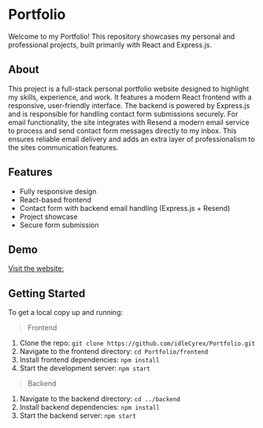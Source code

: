 # Portfolio
Welcome to my Portfolio! This repository showcases my personal and professional projects, built
primarily with React and Express.js.

## About
This project is a full-stack personal portfolio website designed to highlight my skills, experience, and
work. It features a modern React frontend with a responsive, user-friendly interface. The backend is
powered by Express.js and is responsible for handling contact form submissions securely.
For email functionality, the site integrates with Resend a modern email service to process and send
contact form messages directly to my inbox. This ensures reliable email delivery and adds an extra
layer of professionalism to the sites communication features.

## Features
- Fully responsive design
- React-based frontend
- Contact form with backend email handling (Express.js + Resend)
- Project showcase
- Secure form submission

## Demo
 [Visit the website:](https://idlee.xyz)

## Getting Started
To get a local copy up and running:
> Frontend
1. Clone the repo:
 ```git clone https://github.com/idleCyrex/Portfolio.git```
2. Navigate to the frontend directory:
 ```cd Portfolio/frontend```
3. Install frontend dependencies:
 ```npm install```
4. Start the development server:
 ```npm start```
> Backend
1. Navigate to the backend directory:
 ```cd ../backend```
2. Install backend dependencies:
 ```npm install```
4. Start the backend server:
 ```npm start```
